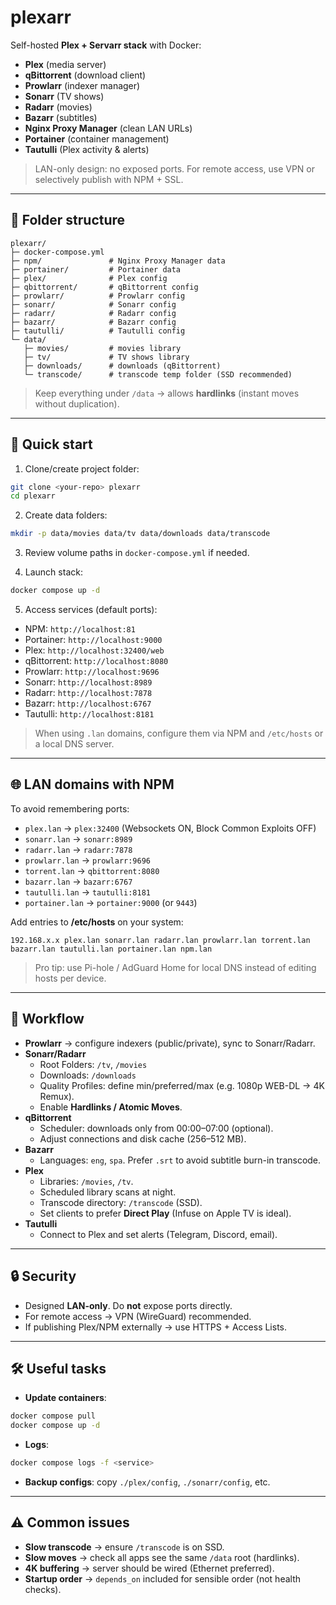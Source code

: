 # plexarr

Self-hosted **Plex + Servarr stack** with Docker:

- **Plex** (media server)  
- **qBittorrent** (download client)  
- **Prowlarr** (indexer manager)  
- **Sonarr** (TV shows)  
- **Radarr** (movies)  
- **Bazarr** (subtitles)  
- **Nginx Proxy Manager** (clean LAN URLs)  
- **Portainer** (container management)  
- **Tautulli** (Plex activity & alerts)  

> LAN-only design: no exposed ports. For remote access, use VPN or selectively publish with NPM + SSL.

---

## 📁 Folder structure

```
plexarr/
├─ docker-compose.yml
├─ npm/               # Nginx Proxy Manager data
├─ portainer/         # Portainer data
├─ plex/              # Plex config
├─ qbittorrent/       # qBittorrent config
├─ prowlarr/          # Prowlarr config
├─ sonarr/            # Sonarr config
├─ radarr/            # Radarr config
├─ bazarr/            # Bazarr config
├─ tautulli/          # Tautulli config
└─ data/
   ├─ movies/         # movies library
   ├─ tv/             # TV shows library
   ├─ downloads/      # downloads (qBittorrent)
   └─ transcode/      # transcode temp folder (SSD recommended)
```

> Keep everything under `/data` → allows **hardlinks** (instant moves without duplication).

---

## 🚀 Quick start

1. Clone/create project folder:  
```bash
git clone <your-repo> plexarr
cd plexarr
```

2. Create data folders:  
```bash
mkdir -p data/movies data/tv data/downloads data/transcode
```

3. Review volume paths in `docker-compose.yml` if needed.  

4. Launch stack:  
```bash
docker compose up -d
```

5. Access services (default ports):  
- NPM: `http://localhost:81`  
- Portainer: `http://localhost:9000`  
- Plex: `http://localhost:32400/web`  
- qBittorrent: `http://localhost:8080`  
- Prowlarr: `http://localhost:9696`  
- Sonarr: `http://localhost:8989`  
- Radarr: `http://localhost:7878`  
- Bazarr: `http://localhost:6767`  
- Tautulli: `http://localhost:8181`  

> When using `.lan` domains, configure them via NPM and `/etc/hosts` or a local DNS server.

---

## 🌐 LAN domains with NPM

To avoid remembering ports:

- `plex.lan` → `plex:32400` (Websockets ON, Block Common Exploits OFF)  
- `sonarr.lan` → `sonarr:8989`  
- `radarr.lan` → `radarr:7878`  
- `prowlarr.lan` → `prowlarr:9696`  
- `torrent.lan` → `qbittorrent:8080`  
- `bazarr.lan` → `bazarr:6767`  
- `tautulli.lan` → `tautulli:8181`  
- `portainer.lan` → `portainer:9000` (or `9443`)  

Add entries to **/etc/hosts** on your system:  
```
192.168.x.x plex.lan sonarr.lan radarr.lan prowlarr.lan torrent.lan bazarr.lan tautulli.lan portainer.lan npm.lan
```

> Pro tip: use Pi-hole / AdGuard Home for local DNS instead of editing hosts per device.

---

## 🔄 Workflow

- **Prowlarr** → configure indexers (public/private), sync to Sonarr/Radarr.  
- **Sonarr/Radarr**  
  - Root Folders: `/tv`, `/movies`  
  - Downloads: `/downloads`  
  - Quality Profiles: define min/preferred/max (e.g. 1080p WEB-DL → 4K Remux).  
  - Enable **Hardlinks / Atomic Moves**.  
- **qBittorrent**  
  - Scheduler: downloads only from 00:00–07:00 (optional).  
  - Adjust connections and disk cache (256–512 MB).  
- **Bazarr**  
  - Languages: `eng`, `spa`. Prefer `.srt` to avoid subtitle burn-in transcode.  
- **Plex**  
  - Libraries: `/movies`, `/tv`.  
  - Scheduled library scans at night.  
  - Transcode directory: `/transcode` (SSD).  
  - Set clients to prefer **Direct Play** (Infuse on Apple TV is ideal).  
- **Tautulli**  
  - Connect to Plex and set alerts (Telegram, Discord, email).  

---

## 🔒 Security

- Designed **LAN-only**. Do **not** expose ports directly.  
- For remote access → VPN (WireGuard) recommended.  
- If publishing Plex/NPM externally → use HTTPS + Access Lists.

---

## 🛠️ Useful tasks

- **Update containers**:  
```bash
docker compose pull
docker compose up -d
```

- **Logs**:  
```bash
docker compose logs -f <service>
```

- **Backup configs**: copy `./plex/config`, `./sonarr/config`, etc.

---

## ⚠️ Common issues

- **Slow transcode** → ensure `/transcode` is on SSD.  
- **Slow moves** → check all apps see the same `/data` root (hardlinks).  
- **4K buffering** → server should be wired (Ethernet preferred).  
- **Startup order** → `depends_on` included for sensible order (not health checks).  
